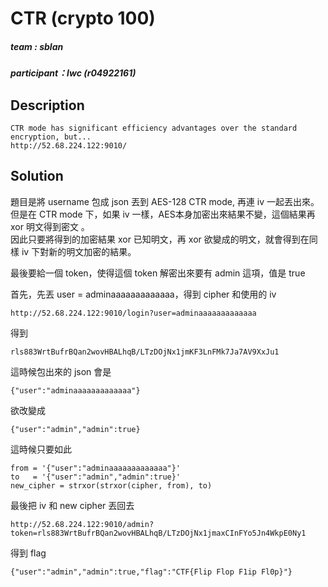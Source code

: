 # CTR (crypto 100)
##### team : sblan
##### participant：lwc (r04922161)
## Description
```
CTR mode has significant efficiency advantages over the standard encryption, but...
http://52.68.224.122:9010/
```
## Solution
題目是將 username 包成 json 丟到 AES-128 CTR mode, 再連 iv 一起丟出來。  
但是在 CTR mode 下，如果 iv 一樣，AES本身加密出來結果不變，這個結果再 xor 明文得到密文 。  
因此只要將得到的加密結果 xor 已知明文，再 xor 欲變成的明文，就會得到在同樣 iv 下對新的明文加密的結果。

最後要給一個 token，使得這個 token 解密出來要有 admin 這項，值是 true  

首先，先丟 user = adminaaaaaaaaaaaaa，得到 cipher 和使用的 iv
```
http://52.68.224.122:9010/login?user=adminaaaaaaaaaaaaa
```
得到
```
rls883WrtBufrBQan2wovHBALhqB/LTzDOjNx1jmKF3LnFMk7Ja7AV9XxJu1
```
這時候包出來的 json 會是
```
{"user":"adminaaaaaaaaaaaaa"}
```
欲改變成
```
{"user":"admin","admin":true}
```
這時候只要如此
```
from = '{"user":"adminaaaaaaaaaaaaa"}'
to   = '{"user":"admin","admin":true}'
new_cipher = strxor(strxor(cipher, from), to)
```
最後把 iv 和 new cipher 丟回去
```
http://52.68.224.122:9010/admin?token=rls883WrtBufrBQan2wovHBALhqB/LTzDOjNx1jmaxCInFYo5Jn4WkpE0Ny1
```
得到 flag
```
{"user":"admin","admin":true,"flag":"CTF{Flip Flop F1ip Fl0p}"}
```
